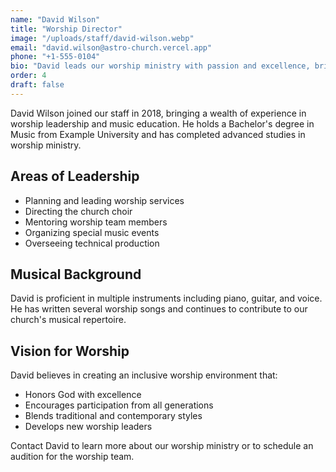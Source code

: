 ```yaml
---
name: "David Wilson"
title: "Worship Director"
image: "/uploads/staff/david-wilson.webp"
email: "david.wilson@astro-church.vercel.app"
phone: "+1-555-0104"
bio: "David leads our worship ministry with passion and excellence, bringing over 15 years of experience in church music."
order: 4
draft: false
---
```


David Wilson joined our staff in 2018, bringing a wealth of experience in worship leadership and music education. He holds a Bachelor's degree in Music from Example University and has completed advanced studies in worship ministry.

## Areas of Leadership

- Planning and leading worship services
- Directing the church choir
- Mentoring worship team members
- Organizing special music events
- Overseeing technical production

## Musical Background

David is proficient in multiple instruments including piano, guitar, and voice. He has written several worship songs and continues to contribute to our church's musical repertoire.

## Vision for Worship

David believes in creating an inclusive worship environment that:

- Honors God with excellence
- Encourages participation from all generations
- Blends traditional and contemporary styles
- Develops new worship leaders

Contact David to learn more about our worship ministry or to schedule an audition for the worship team.

